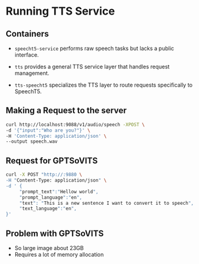 # Running TTS Service

## Containers

- `speecht5-service` performs raw speech tasks but lacks a public interface.

- `tts` provides a general TTS service layer that handles request management.

- `tts-speecht5` specializes the TTS layer to route requests specifically to SpeechT5.

## Making a Request to the server

``` sh
curl http://localhost:9088/v1/audio/speech -XPOST \
-d '{"input":"Who are you?"}' \
-H 'Content-Type: application/json' \
--output speech.wav

```

## Request for GPTSoVITS

``` sh
curl -X POST "http://:9880 \
-H "Content-Type: application/json" \
-d ' {
     "prompt_text":"Hellow world",
     "prompt_language":"en",
     "text": "This is a new sentence I want to convert it to speech",
     "text_language":"en",
}'

```

## Problem with GPTSoVITS

- So large image about 23GB
- Requires a lot of memory allocation
